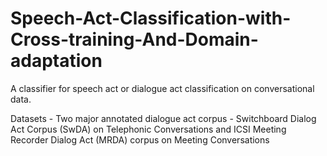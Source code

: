 # Speech-Act-Classification-with-Cross-training-And-Domain-adaptation

A classifier for speech act or dialogue act classification on conversational data. 

Datasets - Two major annotated dialogue act corpus - Switchboard Dialog Act Corpus (SwDA) on Telephonic Conversations and ICSI Meeting Recorder Dialog Act (MRDA) corpus on Meeting Conversations

